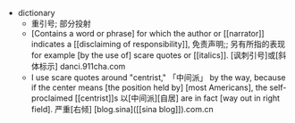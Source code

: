- dictionary 
    - 重引号; 部分投射
    - [Contains a word or phrase] for which the author or [[narrator]] indicates a [[disclaiming of responsibility]], 免责声明;; 另有所指的表现 for example [by the use of] scare quotes or [[italics]]. [讽刺引号]或[斜体标示] danci.911cha.com
    - I use scare quotes around "centrist," 「中间派」 by the way, because if the center means [the position held by] [most Americans], the self-proclaimed [[centrist]]s 以[中间派][自居] are in fact [way out in right field]. 严重[右倾] [blog.sina]([[sina blog]]).com.cn
